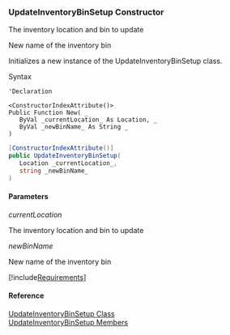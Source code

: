 ﻿### UpdateInventoryBinSetup Constructor

The inventory location and bin to update

New name of the inventory bin

Initializes a new instance of the UpdateInventoryBinSetup class.

Syntax

```vbnet
'Declaration

<ConstructorIndexAttribute()>
Public Function New( _
   ByVal _currentLocation_ As Location, _
   ByVal _newBinName_ As String _
)
```

```csharp
[ConstructorIndexAttribute()]
public UpdateInventoryBinSetup( 
   Location _currentLocation_,
   string _newBinName_
)
```

#### Parameters

_currentLocation_

The inventory location and bin to update

_newBinName_

New name of the inventory bin

[!include[Requirements](../partials/requirements.md)]

#### Reference

[UpdateInventoryBinSetup Class](FChoice.Toolkits.Clarify~FChoice.Toolkits.Clarify.Logistics.UpdateInventoryBinSetup.md)  
[UpdateInventoryBinSetup Members](FChoice.Toolkits.Clarify~FChoice.Toolkits.Clarify.Logistics.UpdateInventoryBinSetup_members.md)